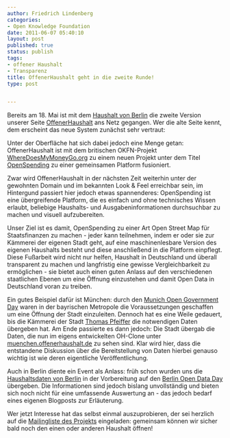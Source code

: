 ```yaml
---
author: Friedrich Lindenberg
categories:
- Open Knowledge Foundation
date: 2011-06-07 05:40:10
layout: post
published: true
status: publish
tags:
- offener Haushalt
- Transparenz
title: OffenerHaushalt geht in die zweite Runde!
type: post


---
```


Bereits am 18. Mai ist mit dem [Haushalt von Berlin](http://berlin.offenerhaushalt.de/dataset/berlin) die zweite Version unserer Seite [OffenerHaushalt](http://offenerhaushalt.de) ans Netz gegangen. Wer die alte Seite kennt, dem erscheint das neue System zunächst sehr vertraut:

Unter der Oberfläche hat sich dabei jedoch eine Menge getan: OffenerHaushalt ist mit dem britischen OKFN-Projekt [WhereDoesMyMoneyGo.org](http://wheredoesmymoneygo.org) zu einem neuen Projekt unter dem Titel [OpenSpending](http://OpenSpending.org) zu einer gemeinsamen Platform fusioniert.

Zwar wird OffenerHaushalt in der nächsten Zeit weiterhin unter der gewohnten Domain und im bekannten Look & Feel erreichbar sein, im Hintergund passiert hier jedoch etwas spannenderes: OpenSpending ist eine übergreifende Platform, die es einfach und ohne technisches Wissen erlaubt, beliebige Haushalts- und Ausgabeninformationen durchsuchbar zu machen und visuell aufzubereiten.

Unser Ziel ist es damit, OpenSpending zu einer Art Open Street Map für Staatsfinanzen zu machen - jeder kann teilnehmen, indem er oder sie zur Kämmerei der eigenen Stadt geht, auf eine maschinenlesbare Version des eigenen Haushalts besteht und diese anschließend in die Platform einpflegt. Diese Fußarbeit wird nicht nur helfen, Haushalt in Deutschland und überall transparent zu machen und langfristig eine gewisse Vergleichbarkeit zu ermöglichen - sie bietet auch einen guten Anlass auf den verschiedenen staatlichen Ebenen um eine Öffnung einzustehen und damit Open Data in Deutschland voran zu treiben.

Ein gutes Beispiel dafür ist München: durch den [Munich Open Government Day](http://www.muenchen.de/mogdy) waren in der bayrischen Metropole die Voraussetzungen geschaffen um eine Öffnung der Stadt einzuleiten. Dennoch hat es eine Weile gedauert, bis die Kämmerei der Stadt [Thomas Pfeiffer](http://webevangelisten.de/) die notwendigen Daten übergeben hat. Am Ende passierte es dann jedoch: Die Stadt übergab die Daten, die nun im eigens entwickelten OH-Clone unter [muenchen.offenerhaushalt.de](muenchen.offenerhaushalt.de) zu sehen sind. Klar wird hier, dass die entstandene Diskussion über die Bereitstellung von Daten hierbei genauso wichtig ist wie deren eigentliche Veröffentlichung. 

Auch in Berlin diente ein Event als Anlass: früh schon wurden uns die [Haushaltsdaten von Berlin](http://berlin.offenerhaushalt.de/dataset/berlin) in der Vorbereitung auf den [Berlin Open Data Day](http://berlin.opendataday.de/) übergeben. Die Informationen sind jedoch bislang unvollständig und bieten sich noch nicht für eine umfassende Auswertung an - das jedoch bedarf eines eigenen Blogposts zur Erläuterung.

Wer jetzt Interesse hat das selbst einmal auszuprobieren, der sei herzlich auf die [Mailingliste des Projekts](http://lists.okfn.org/mailman/listinfo/offener-haushalt) eingeladen: gemeinsam können wir sicher bald noch den einen oder anderen Haushalt öffnen!